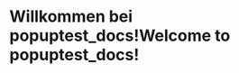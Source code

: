 # <a name="welcome-to-popuptest_docs"></a><span data-ttu-id="90f45-101">Willkommen bei popuptest_docs!</span><span class="sxs-lookup"><span data-stu-id="90f45-101">Welcome to popuptest_docs!</span></span>